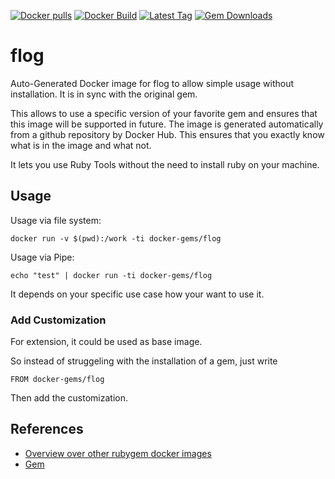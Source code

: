 [![Docker pulls](https://img.shields.io/docker/pulls/rubygem/flog.svg)](https://hub.docker.com/r/rubygem/flog/)
[![Docker Build](https://img.shields.io/docker/automated/rubygem/flog.svg)](https://hub.docker.com/r/rubygem/flog/)
[![Latest Tag](https://img.shields.io/github/tag/docker-rubygem/flog.svg)](https://hub.docker.com/r/rubygem/flog/)
[![Gem Downloads](https://img.shields.io/gem/dt/flog.svg)](https://rubygems.org/gems/flog/)
# flog

Auto-Generated Docker image for flog to allow simple usage without installation.
It is in sync with the original gem.

This allows to use a specific version of your favorite gem and ensures that this image will be supported in future.
The image is generated automatically from a github repository by Docker Hub.
This ensures that you exactly know what is in the image and what not.

It lets you use Ruby Tools without the need to install ruby on your machine.

## Usage

Usage via file system:

`docker run -v $(pwd):/work -ti docker-gems/flog`

Usage via Pipe:

`echo "test" | docker run -ti docker-gems/flog`

It depends on your specific use case how your want to use it.

### Add Customization

For extension, it could be used as base image.

So instead of struggeling with the installation of a gem, just write

`FROM docker-gems/flog`

Then add the customization.

## References

 - [Overview over other rubygem docker images](https://github.com/thinkbot/docker-rubygem)
 - [Gem](https://rubygems.org/gems/flog/)
